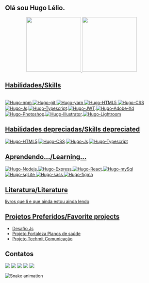## Olá sou Hugo Lélio.
<div align="center">
  <a href="https://github.com/hugolrjdev">
  <img height="180em" src="https://github-readme-stats.vercel.app/api?username=hugolrjdev&show_icons=true&theme=default&include_all_commits=true&count_private=true"/>
  <img height="180em" src="https://github-readme-stats.vercel.app/api/top-langs/?username=hugolrjdev&layout=compact&langs_count=7&theme=default"/>
</div>
  
## Habilidades/Skills
  
<div style="display: inline_block"><br>
  <img align="center" alt="Hugo-npm" src="https://img.shields.io/badge/NPM-%23000000.svg?style=for-the-badge&logo=npm&logoColor=white">
  <img align="center" alt="Hugo-git" src="https://img.shields.io/badge/git-%23F05033.svg?style=for-the-badge&logo=git&logoColor=white">
  <img align="center" alt="Hugo-yarn" src="https://img.shields.io/badge/yarn-%232C8EBB.svg?style=for-the-badge&logo=yarn&logoColor=white">
  <img align="center" alt="Hugo-HTML5" src="https://img.shields.io/badge/html5-%23E34F26.svg?style=for-the-badge&logo=html5&logoColor=white">
  <img align="center" alt="Hugo-CSS" src="https://img.shields.io/badge/css3-%231572B6.svg?style=for-the-badge&logo=css3&logoColor=white">
  <img align="center" alt="Hugo-Js" src="https://img.shields.io/badge/javascript-%23323330.svg?style=for-the-badge&logo=javascript&logoColor=%23F7DF1E">
  <img align="center" alt="Hugo-Typescript" src="https://img.shields.io/badge/typescript-%23007ACC.svg?style=for-the-badge&logo=typescript&logoColor=white">
  <img align="center" alt="Hugo-JWT" src="https://img.shields.io/badge/JWT-black?style=for-the-badge&logo=JSON%20web%20tokens">
  <img align="center" alt="Hugo-Adobe-Xd" src="https://img.shields.io/badge/Adobe%20XD-470137?style=for-the-badge&logo=Adobe%20XD&logoColor=#FF61F6">
  <img align="center" alt="Hugo-Photoshop" src="https://img.shields.io/badge/adobephotoshop-%2331A8FF.svg?style=for-the-badge&logo=adobephotoshop&logoColor=white">
  <img align="center" alt="Hugo-Illustrator" src="https://img.shields.io/badge/adobeillustrator-%23FF9A00.svg?style=for-the-badge&logo=adobeillustrator&logoColor=white">
  <img align="center" alt="Hugo-Lightroom" src="https://img.shields.io/badge/Adobe%20Lightroom-31A8FF.svg?style=for-the-badge&logo=Adobe%20Lightroom&logoColor=white">
</div>
  

## Habilidades depreciadas/Skills depreciated
  
  <div>
    <img align="center" alt="Hugo-HTML5" src="https://img.shields.io/badge/html5-%23E34F26.svg?style=for-the-badge&logo=html5&logoColor=white">
    <img align="center" alt="Hugo-CSS" src="https://img.shields.io/badge/css3-%231572B6.svg?style=for-the-badge&logo=css3&logoColor=white">
    <img align="center" alt="Hugo-Js" src="https://img.shields.io/badge/javascript-%23323330.svg?style=for-the-badge&logo=javascript&logoColor=%23F7DF1E">
    <img align="center" alt="Hugo-Typescript" src="https://img.shields.io/badge/typescript-%23007ACC.svg?style=for-the-badge&logo=typescript&logoColor=white">
  </div>
  
## Aprendendo.../Learning...

  <div>
    <img align="center" alt="Hugo-Nodejs" src="https://img.shields.io/badge/node.js-6DA55F?style=for-the-badge&logo=node.js&logoColor=white">
    <img align="center" alt="Hugo-Express" src="https://img.shields.io/badge/express.js-%23404d59.svg?style=for-the-badge&logo=express&logoColor=%2361DAFB">
    <img align="center" alt="Hugo-React" src="https://img.shields.io/badge/react-%2320232a.svg?style=for-the-badge&logo=react&logoColor=%2361DAFB">
    <img align="center" alt="Hugo-mySql" src="https://img.shields.io/badge/mysql-%2300f.svg?style=for-the-badge&logo=mysql&logoColor=white">
    <img align="center" alt="Hugo-sqLite" src="https://img.shields.io/badge/sqlite-%2307405e.svg?style=for-the-badge&logo=sqlite&logoColor=white">
    <img align="center" alt="Hugo-sass" src="https://img.shields.io/badge/SASS-hotpink.svg?style=for-the-badge&logo=SASS&logoColor=white">
    <img align="center" alt="Hugo-figma" src="https://img.shields.io/badge/figma-%23F24E1E.svg?style=for-the-badge&logo=figma&logoColor=white">
  </div>
  
## Literatura/Literature
  
  <div>
      livros que li e que ainda estou ainda lendo
  </div>
  
## Projetos Preferidos/Favorite projects
  
  <ul>
    <li><a href="https://github.com/hugolrjdev/js-pesquisa-de-usuarios"> Desafio Js </a></li>
    <li><a href="https://fortalezaplanodesaude.com/"> Projeto Fortaleza Planos de saúde</a></li>
    <li><a href="http://techmit.com.br/"> Projeto Techmit Comunicação </a></li>
  </ul>
  

## Contatos
 
<div> 
  <a href="https://api.whatsapp.com/send?phone=5585996434504&text=" target="_blank"><img src="https://img.shields.io/badge/WhatsApp-25D366?style=for-the-badge&logo=whatsapp&logoColor=white" target="_blank"></a>
  <a href="https://t.me/hugolrj" target="_blank"><img src="https://img.shields.io/badge/Telegram-2CA5E0?style=for-the-badge&logo=telegram&logoColor=white target="_blank"></a>   
 <a href="https://discord.gg/G45j5jMv" target="_blank"><img src="https://img.shields.io/badge/Discord-7289DA?style=for-the-badge&logo=discord&logoColor=white" target="_blank"></a>
  <a href = "mailto:fortalezaplanodesaude@gmail.com"><img src="https://img.shields.io/badge/-Gmail-%23333?style=for-the-badge&logo=gmail&logoColor=white" target="_blank"></a>
  <a href="https://www.linkedin.com/in/hugolrj/" target="_blank"><img src="https://img.shields.io/badge/-LinkedIn-%230077B5?style=for-the-badge&logo=linkedin&logoColor=white" target="_blank"></a> 
</div>
    
    
  ![Snake animation](https://github.com/hugolrjdev/hugolrjdev/blob/output/github-contribution-grid-snake.svg)
 
</div>
